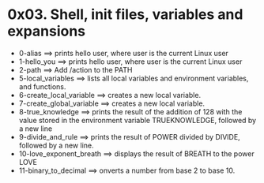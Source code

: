 # 0x03. Shell, init files, variables and expansions
- 0-alias ==>	prints hello user, where user is the current Linux user
- 1-hello_you ==>	prints hello user, where user is the current Linux user
- 2-path ==>	Add /action to the PATH
- 5-local_variables ==>	lists all local variables and environment variables, and functions.
- 6-create_local_variable ==>	creates a new local variable.
- 7-create_global_variable ==>	creates a new local variable.
- 8-true_knowledge ==>	prints the result of the addition of 128 with the value stored in the environment variable TRUEKNOWLEDGE, followed by a new line
- 9-divide_and_rule ==>	prints the result of POWER divided by DIVIDE, followed by a new line.
- 10-love_exponent_breath ==>	displays the result of BREATH to the power LOVE
- 11-binary_to_decimal ==>	onverts a number from base 2 to base 10.
